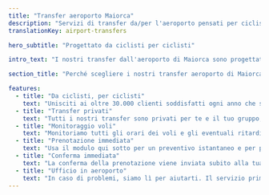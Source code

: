 ```yaml
---
title: "Transfer aeroporto Maiorca"
description: "Servizi di transfer da/per l'aeroporto pensati per ciclisti a Maiorca"
translationKey: airport-transfers

hero_subtitle: "Progettato da ciclisti per ciclisti"

intro_text: "I nostri transfer dall'aeroporto di Maiorca sono progettati da ciclisti per ciclisti e si adattano a gruppi di qualsiasi dimensione. Offriamo transfer privati porta a porta affidabili, efficienti e senza stress dall'aeroporto di Palma di Maiorca a tutte le zone dell'isola, disponibili 24 ore su 24, 7 giorni su 7, 365 giorni l'anno tramite la nostra azienda di autobus, MALLORCA HOLIDAY TRANSFERS."

section_title: "Perché scegliere i nostri transfer aeroporto di Maiorca?"

features:
  - title: "Da ciclisti, per ciclisti"
    text: "Unisciti ai oltre 30.000 clienti soddisfatti ogni anno che si affidano a noi per i loro transfer a Maiorca."
  - title: "Transfer privati"
    text: "Tutti i nostri transfer sono privati per te e il tuo gruppo, garantendo comfort e praticità."
  - title: "Monitoraggio voli"
    text: "Monitoriamo tutti gli orari dei voli e gli eventuali ritardi, così siamo sempre presenti al tuo arrivo."
  - title: "Prenotazione immediata"
    text: "Usa il modulo qui sotto per un preventivo istantaneo e per prenotare il tuo transfer."
  - title: "Conferma immediata"
    text: "La conferma della prenotazione viene inviata subito alla tua e-mail (controlla anche la cartella spam)."
  - title: "Ufficio in aeroporto"
    text: "In caso di problemi, siamo lì per aiutarti. Il servizio prima di tutto."
---
```

